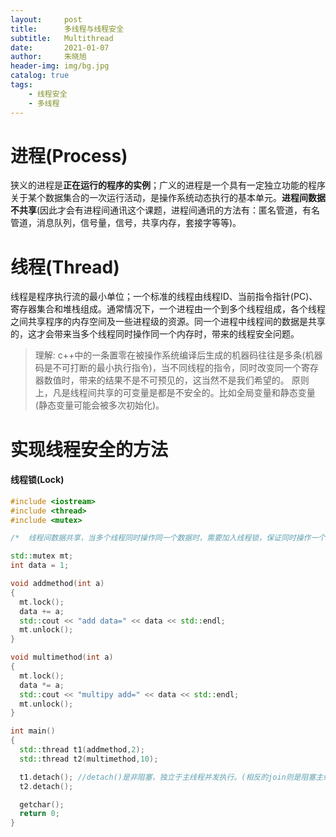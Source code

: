 ```yaml
---
layout:     post
title:      多线程与线程安全 
subtitle:   Multithread 
date:       2021-01-07
author:     朱晓旭
header-img: img/bg.jpg
catalog: true
tags:
    - 线程安全 
    - 多线程 
---
```


# 进程(Process)
狭义的进程是**正在运行的程序的实例**；广义的进程是一个具有一定独立功能的程序关于某个数据集合的一次运行活动，是操作系统动态执行的基本单元。**进程间数据不共享**(因此才会有进程间通讯这个课题，进程间通讯的方法有：匿名管道，有名管道，消息队列，信号量，信号，共享内存，套接字等等)。

# 线程(Thread)
线程是程序执行流的最小单位；一个标准的线程由线程ID、当前指令指针(PC)、寄存器集合和堆栈组成。通常情况下，一个进程由一个到多个线程组成，各个线程之间共享程序的内存空间及一些进程级的资源。同一个进程中线程间的数据是共享的，这才会带来当多个线程同时操作同一个内存时，带来的线程安全问题。
> 理解: c++中的一条置零在被操作系统编译后生成的机器码往往是多条(机器码是不可打断的最小执行指令)，当不同线程的指令，同时改变同一个寄存器数值时，带来的结果不是不可预见的，这当然不是我们希望的。
原则上，凡是线程间共享的可变量是都是不安全的。比如全局变量和静态变量(静态变量可能会被多次初始化)。


# 实现线程安全的方法
#### 线程锁(Lock)  

```c++
#include <iostream>    
#include <thread>    
#include <mutex>    

/*  线程间数据共享，当多个线程同时操作同一个数据时，需要加入线程锁，保证同时操作一个数据的安全性  */

std::mutex mt; 
int data = 1;

void addmethod(int a)
{
  mt.lock();
  data += a;
  std::cout << "add data=" << data << std::endl;
  mt.unlock();
}

void multimethod(int a)
{
  mt.lock();
  data *= a;
  std::cout << "multipy add=" << data << std::endl;
  mt.unlock();
}

int main()
{
  std::thread t1(addmethod,2);
  std::thread t2(multimethod,10);

  t1.detach(); //detach()是非阻塞，独立于主线程并发执行。(相反的join则是阻塞主线程)
  t2.detach();

  getchar();
  return 0;
}

```

